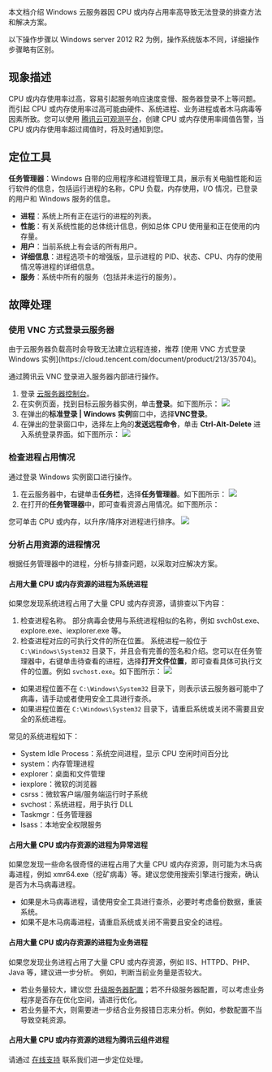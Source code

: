 本文档介绍 Windows 云服务器因 CPU 或内存占用率高导致无法登录的排查方法和解决方案。

<dx-alert infotype="explain" title="">
以下操作步骤以 Windows server 2012 R2 为例，操作系统版本不同，详细操作步骤略有区别。
</dx-alert>



## 现象描述

CPU 或内存使用率过高，容易引起服务响应速度变慢、服务器登录不上等问题。而引起 CPU 或内存使用率过高可能由硬件、系统进程、业务进程或者木马病毒等因素所致。您可以使用 [腾讯云可观测平台](https://cloud.tencent.com/document/product/248/13466)，创建 CPU 或内存使用率阈值告警，当 CPU 或内存使用率超过阈值时，将及时通知到您。

## 定位工具

**任务管理器**：Windows 自带的应用程序和进程管理工具，展示有关电脑性能和运行软件的信息，包括运行进程的名称，CPU 负载，内存使用，I/O 情况，已登录的用户和 Windows 服务的信息。
- **进程**：系统上所有正在运行的进程的列表。
- **性能**：有关系统性能的总体统计信息，例如总体 CPU 使用量和正在使用的内存量。
- **用户**：当前系统上有会话的所有用户。
- **详细信息**：进程选项卡的增强版，显示进程的 PID、状态、CPU、内存的使用情况等进程的详细信息。
- **服务**：系统中所有的服务（包括并未运行的服务）。


## 故障处理

### 使用 VNC 方式登录云服务器[](id:F1)


<dx-alert infotype="explain" title="">
由于云服务器负载高时会导致无法建立远程连接，推荐 [使用 VNC 方式登录 Windows 实例](https://cloud.tencent.com/document/product/213/35704)。 
</dx-alert>

通过腾讯云 VNC 登录进入服务器内部进行操作。
1. 登录 [云服务器控制台](https://console.cloud.tencent.com/cvm/index)。
2. 在实例页面，找到目标云服务器实例，单击**登录**。如下图所示：
![](https://main.qcloudimg.com/raw/038fce530c6c6827796e51d896306a93.png)
3. 在弹出的**标准登录 | Windows 实例**窗口中，选择**VNC登录**。
4. 在弹出的登录窗口中，选择左上角的**发送远程命令**，单击 **Ctrl-Alt-Delete** 进入系统登录界面。如下图所示：
![](https://main.qcloudimg.com/raw/2dec43fa6ddb5e442da59c75f7a34b0f.png)

### 检查进程占用情况[](id:F2)
通过登录 Windows 实例窗口进行操作。
1. 在云服务器中，右键单击**任务栏**，选择**任务管理器**。如下图所示：
![](//mc.qcloudimg.com/static/img/12539e5b76898e30bbb3bf510b0a5262/image.png)
2. 在打开的**任务管理器**中，即可查看资源占用情况。如下图所示：
<dx-alert infotype="explain" title="">
您可单击 CPU 或内存，以升序/降序对进程进行排序。
</dx-alert>
<img src="https://main.qcloudimg.com/raw/f4e85ae575a486ea9d6641ce9a7a8e21.png"/>


### 分析占用资源的进程情况[](id:F3)

根据任务管理器中的进程，分析与排查问题，以采取对应解决方案。
#### 占用大量 CPU 或内存资源的进程为系统进程
如果您发现系统进程占用了大量 CPU 或内存资源，请排查以下内容：
1. 检查进程名称。
 部分病毒会使用与系统进程相似的名称，例如 svch0st.exe、explore.exe、iexplorer.exe 等。
2. 检查进程对应的可执行文件的所在位置。
 系统进程一般位于 `C:\Windows\System32` 目录下，并且会有完善的签名和介绍。您可以在任务管理器中，右键单击待查看的进程，选择**打开文件位置**，即可查看具体可执行文件的位置。例如 `svchost.exe`。如下图所示：
![](https://main.qcloudimg.com/raw/09dca00652a301e804f9411658e4c46e.png)
 - 如果进程位置不在 `C:\Windows\System32` 目录下，则表示该云服务器可能中了病毒，请手动或者使用安全工具进行查杀。
 - 如果进程位置在 `C:\Windows\System32` 目录下，请重启系统或关闭不需要且安全的系统进程。

常见的系统进程如下：
 - System Idle Process：系统空间进程，显示 CPU 空闲时间百分比
 - system：内存管理进程
 - explorer：桌面和文件管理
 - iexplore：微软的浏览器
 - csrss：微软客户端/服务端运行时子系统
 - svchost：系统进程，用于执行 DLL
 - Taskmgr：任务管理器
 - Isass：本地安全权限服务

#### 占用大量 CPU 或内存资源的进程为异常进程
如果您发现一些命名很奇怪的进程占用了大量 CPU 或内存资源，则可能为木马病毒进程，例如 xmr64.exe（挖矿病毒）等。建议您使用搜索引擎进行搜索，确认是否为木马病毒进程。
 - 如果是木马病毒进程，请使用安全工具进行查杀，必要时考虑备份数据，重装系统。
 - 如果不是木马病毒进程，请重启系统或关闭不需要且安全的进程。

#### 占用大量 CPU 或内存资源的进程为业务进程
如果您发现业务进程占用了大量 CPU 或内存资源，例如 IIS、HTTPD、PHP、Java 等，建议进一步分析。
例如，判断当前业务量是否较大。
- 若业务量较大，建议您 [升级服务器配置](https://cloud.tencent.com/document/product/213/2178)；若不升级服务器配置，可以考虑业务程序是否存在优化空间，请进行优化。
- 若业务量不大，则需要进一步结合业务报错日志来分析。例如，参数配置不当导致空耗资源。

#### 占用大量 CPU 或内存资源的进程为腾讯云组件进程

请通过 [在线支持](https://cloud.tencent.com/online-service?from=doc_213) 联系我们进一步定位处理。


